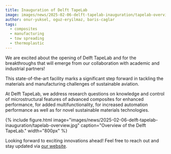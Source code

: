 ```yaml
---
title: Inauguration of Delft TapeLab
image: images/news/2025-02-06-delft-tapelab-inauguration/tapelab-overview.jpg
author: onur-yuksel, oguz-eryilmaz, baris-caglar
tags:
  - composites
  - manufacturing
  - tow spreading
  - thermoplastic
---
```


<!-- excerpt start -->
We are excited about the opening of Delft TapeLab and for the breakthroughs that will emerge from our collaboration with academic and industrial partners!
<!-- excerpt end -->

This state-of-the-art facility marks a significant step forward in tackling the materials and manufacturing challenges of sustainable aviation.

At Delft TapeLab, we address research questions on knowledge and control of microstructural features of advanced composites for enhanced performance, for added multifunctionality, for increased automation performance as well as for novel sustainable materials technologies.

{%
  include figure.html
  image="images/news/2025-02-06-delft-tapelab-inauguration/tapelab-overview.jpg"
  caption="Overview of the Delft TapeLab."
  width="800px"
%}

Looking forward to exciting innovations ahead! Feel free to reach out and stay updated via [our website](https://www.tudelft.nl/lr/delft-tapelab).